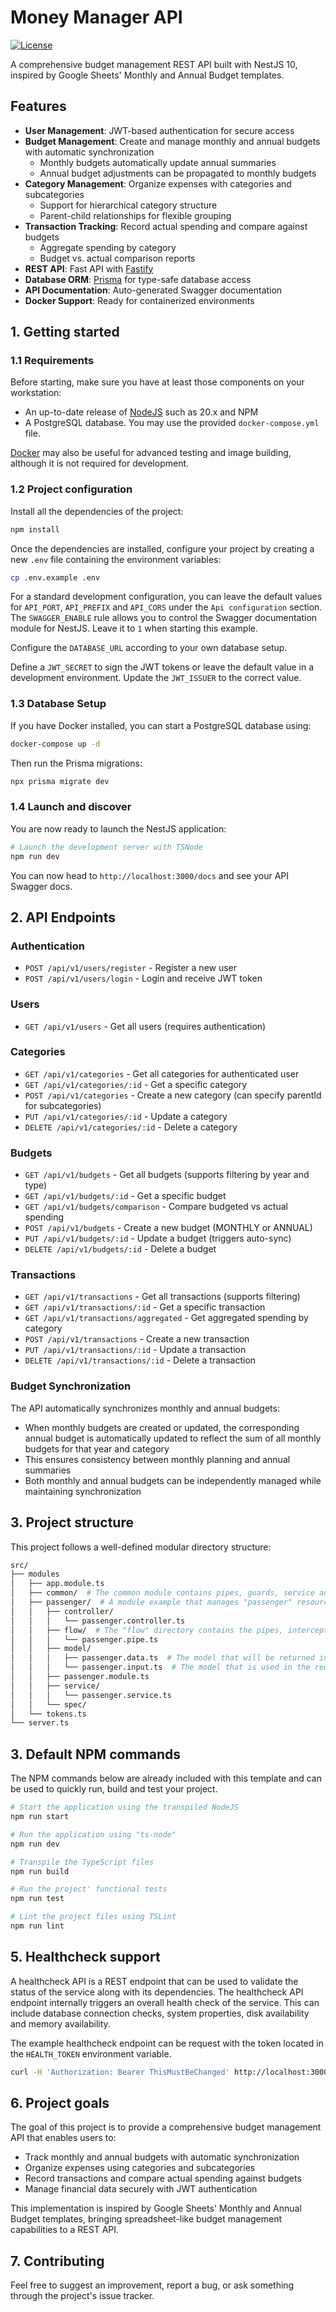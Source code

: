 
# Money Manager API

[![License](https://img.shields.io/github/license/saluki/nestjs-template.svg)](https://github.com/saluki/nestjs-template/blob/master/LICENSE)

A comprehensive budget management REST API built with NestJS 10, inspired by Google Sheets' Monthly and Annual Budget templates.

## Features

- **User Management**: JWT-based authentication for secure access
- **Budget Management**: Create and manage monthly and annual budgets with automatic synchronization
  - Monthly budgets automatically update annual summaries
  - Annual budget adjustments can be propagated to monthly budgets
- **Category Management**: Organize expenses with categories and subcategories
  - Support for hierarchical category structure
  - Parent-child relationships for flexible grouping
- **Transaction Tracking**: Record actual spending and compare against budgets
  - Aggregate spending by category
  - Budget vs. actual comparison reports
- **REST API**: Fast API with [Fastify](https://fastify.dev/)
- **Database ORM**: [Prisma](https://www.prisma.io/) for type-safe database access
- **API Documentation**: Auto-generated Swagger documentation
- **Docker Support**: Ready for containerized environments

## 1. Getting started

### 1.1 Requirements

Before starting, make sure you have at least those components on your workstation:

- An up-to-date release of [NodeJS](https://nodejs.org/) such as 20.x and NPM
- A PostgreSQL database. You may use the provided `docker-compose.yml` file.

[Docker](https://www.docker.com/) may also be useful for advanced testing and image building, although it is not required for development.

### 1.2 Project configuration

Install all the dependencies of the project:

```sh
npm install
```

Once the dependencies are installed, configure your project by creating a new `.env` file containing the environment variables:

```sh
cp .env.example .env
```

For a standard development configuration, you can leave the default values for `API_PORT`, `API_PREFIX` and `API_CORS` under the `Api configuration` section. The `SWAGGER_ENABLE` rule allows you to control the Swagger documentation module for NestJS. Leave it to `1` when starting this example.

Configure the `DATABASE_URL` according to your own database setup.

Define a `JWT_SECRET` to sign the JWT tokens or leave the default value in a development environment. Update the `JWT_ISSUER` to the correct value.

### 1.3 Database Setup

If you have Docker installed, you can start a PostgreSQL database using:

```sh
docker-compose up -d
```

Then run the Prisma migrations:

```sh
npx prisma migrate dev
```

### 1.4 Launch and discover

You are now ready to launch the NestJS application:

```sh
# Launch the development server with TSNode
npm run dev
```

You can now head to `http://localhost:3000/docs` and see your API Swagger docs.

## 2. API Endpoints

### Authentication

- `POST /api/v1/users/register` - Register a new user
- `POST /api/v1/users/login` - Login and receive JWT token

### Users

- `GET /api/v1/users` - Get all users (requires authentication)

### Categories

- `GET /api/v1/categories` - Get all categories for authenticated user
- `GET /api/v1/categories/:id` - Get a specific category
- `POST /api/v1/categories` - Create a new category (can specify parentId for subcategories)
- `PUT /api/v1/categories/:id` - Update a category
- `DELETE /api/v1/categories/:id` - Delete a category

### Budgets

- `GET /api/v1/budgets` - Get all budgets (supports filtering by year and type)
- `GET /api/v1/budgets/:id` - Get a specific budget
- `GET /api/v1/budgets/comparison` - Compare budgeted vs actual spending
- `POST /api/v1/budgets` - Create a new budget (MONTHLY or ANNUAL)
- `PUT /api/v1/budgets/:id` - Update a budget (triggers auto-sync)
- `DELETE /api/v1/budgets/:id` - Delete a budget

### Transactions

- `GET /api/v1/transactions` - Get all transactions (supports filtering)
- `GET /api/v1/transactions/:id` - Get a specific transaction
- `GET /api/v1/transactions/aggregated` - Get aggregated spending by category
- `POST /api/v1/transactions` - Create a new transaction
- `PUT /api/v1/transactions/:id` - Update a transaction
- `DELETE /api/v1/transactions/:id` - Delete a transaction

### Budget Synchronization

The API automatically synchronizes monthly and annual budgets:
- When monthly budgets are created or updated, the corresponding annual budget is automatically updated to reflect the sum of all monthly budgets for that year and category
- This ensures consistency between monthly planning and annual summaries
- Both monthly and annual budgets can be independently managed while maintaining synchronization

## 3. Project structure

This project follows a well-defined modular directory structure:

```sh
src/
├── modules
│   ├── app.module.ts
│   ├── common/  # The common module contains pipes, guards, service and provider used in the whole application
│   ├── passenger/  # A module example that manages "passenger" resources
│   │   ├── controller/
│   │   │   └── passenger.controller.ts
│   │   ├── flow/  # The "flow" directory contains the pipes, interceptors and everything that may change the request or response flow
│   │   │   └── passenger.pipe.ts
│   │   ├── model/
│   │   │   ├── passenger.data.ts  # The model that will be returned in the response
│   │   │   └── passenger.input.ts  # The model that is used in the request
│   │   ├── passenger.module.ts
│   │   ├── service/
│   │   │   └── passenger.service.ts
│   │   └── spec/
│   └── tokens.ts
└── server.ts
```

## 3. Default NPM commands

The NPM commands below are already included with this template and can be used to quickly run, build and test your project.

```sh
# Start the application using the transpiled NodeJS
npm run start

# Run the application using "ts-node"
npm run dev

# Transpile the TypeScript files
npm run build

# Run the project' functional tests
npm run test

# Lint the project files using TSLint
npm run lint
```

## 5. Healthcheck support

A healthcheck API is a REST endpoint that can be used to validate the status of the service along with its dependencies. The healthcheck API endpoint internally triggers an overall health check of the service. This can include database connection checks, system properties, disk availability and memory availability.

The example healthcheck endpoint can be request with the token located in the `HEALTH_TOKEN` environment variable.

```sh
curl -H 'Authorization: Bearer ThisMustBeChanged' http://localhost:3000/api/v1/health
```

## 6. Project goals

The goal of this project is to provide a comprehensive budget management API that enables users to:
- Track monthly and annual budgets with automatic synchronization
- Organize expenses using categories and subcategories
- Record transactions and compare actual spending against budgets
- Manage financial data securely with JWT authentication

This implementation is inspired by Google Sheets' Monthly and Annual Budget templates, bringing spreadsheet-like budget management capabilities to a REST API.

## 7. Contributing

Feel free to suggest an improvement, report a bug, or ask something through the project's issue tracker.
